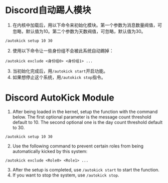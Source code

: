 # Discord自动踢人模块
1. 在内核中加载后，用以下命令来初始化模块。第一个参数为消息数量阀值，可忽略，默认值为10。第二个参数为天数阀值，可忽略，默认值为30。
```
/autokick setup 10 30
```
2. 使用以下命令让一些身份组不会被此系统自动踢掉：
```
/autokick exclude <身份组0> <身份组1> ...
```
3. 当初始化完成后，用`/autokick start`开启功能。
4. 如果想停止这个系统，用`/autokick stop`指令。

# Discord AutoKick Module
1. After being loaded in the kernel, setup the function with the command below. The first optional parameter is the message count threshold default to 10. The second optional one is the day count threshold default to 30.
```
/autokick setup 10 30
```
2. Use the following command to prevent certain roles from being automatically kicked by this system:
```
/autokick exclude <Role0> <Role1> ...
```
3. After the setup is completed, use `/autokick start` to start the function.
4. If you want to stop the system, use `/autokick stop`.
